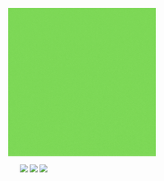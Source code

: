 <p align="center"><img src="logo.gif" width="300" height="300"/></p>


&nbsp;&nbsp;&nbsp;&nbsp;&nbsp;&nbsp;&nbsp;&nbsp;&nbsp;&nbsp;&nbsp;&nbsp;&nbsp;&nbsp;&nbsp;&nbsp;&nbsp;&nbsp;&nbsp;&nbsp;&nbsp;&nbsp;&nbsp;&nbsp;&nbsp;&nbsp;&nbsp;&nbsp;&nbsp;&nbsp;&nbsp;&nbsp;[![](https://img.shields.io/badge/Made%20With-PyTorch-7C5CD5?style=for-the-badge&logo=Pytorch)](https://pytorch.org/ "PyTorch")
[![](https://img.shields.io/badge/Architecture-ResNet-green?style=for-the-badge&logo=trtr)](https://arxiv.org/pdf/1512.03385.pdf "Deep Residual Networks")
[![](https://img.shields.io/badge/Image%20Augmentations-Albumentations-F34423?style=for-the-badge&logo=Albumentations)](https://www.tensorflow.org "Tensorflow")

